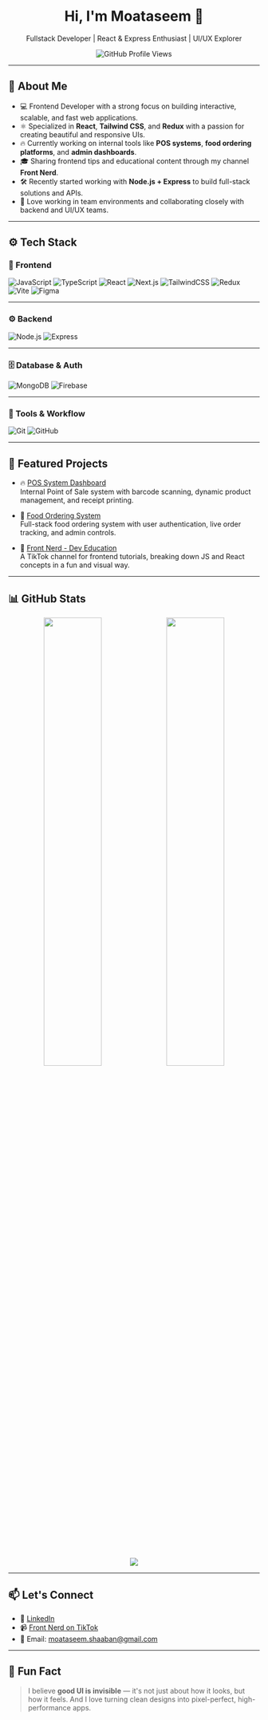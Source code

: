 <h1 align="center">Hi, I'm Moataseem 👋</h1>
<p align="center">
  Fullstack Developer | React & Express Enthusiast | UI/UX Explorer
</p>

<p align="center">
  <img src="https://komarev.com/ghpvc/?username=moataseem&style=flat-square&color=blue" alt="GitHub Profile Views" />
</p>

---

## 🧠 About Me

- 💻 Frontend Developer with a strong focus on building interactive, scalable, and fast web applications.
- ⚛️ Specialized in **React**, **Tailwind CSS**, and **Redux** with a passion for creating beautiful and responsive UIs.
- 🔥 Currently working on internal tools like **POS systems**, **food ordering platforms**, and **admin dashboards**.
- 🎓 Sharing frontend tips and educational content through my channel **Front Nerd**.
- 🛠 Recently started working with **Node.js + Express** to build full-stack solutions and APIs.
- 🤝 Love working in team environments and collaborating closely with backend and UI/UX teams.

---

## ⚙️ Tech Stack

### 🧩 Frontend
![JavaScript](https://img.shields.io/badge/-JavaScript-black?style=flat-square&logo=javascript)
![TypeScript](https://img.shields.io/badge/-TypeScript-3178C6?style=flat-square&logo=typescript&logoColor=white)
![React](https://img.shields.io/badge/-React-black?style=flat-square&logo=react)
![Next.js](https://img.shields.io/badge/-Next.js-black?style=flat-square&logo=next.js)
![TailwindCSS](https://img.shields.io/badge/-TailwindCSS-06B6D4?style=flat-square&logo=tailwind-css&logoColor=white)
![Redux](https://img.shields.io/badge/-Redux-764ABC?style=flat-square&logo=redux&logoColor=white)
![Vite](https://img.shields.io/badge/-Vite-646CFF?style=flat-square&logo=vite&logoColor=white)
![Figma](https://img.shields.io/badge/-Figma-black?style=flat-square&logo=figma)

---

### ⚙️ Backend
![Node.js](https://img.shields.io/badge/-Node.js-black?style=flat-square&logo=node.js)
![Express](https://img.shields.io/badge/-Express-black?style=flat-square&logo=express)

---

### 🗄️ Database & Auth
![MongoDB](https://img.shields.io/badge/-MongoDB-black?style=flat-square&logo=mongodb)
![Firebase](https://img.shields.io/badge/-Firebase-black?style=flat-square&logo=firebase)

---

### 🧰 Tools & Workflow
![Git](https://img.shields.io/badge/-Git-black?style=flat-square&logo=git)
![GitHub](https://img.shields.io/badge/-GitHub-black?style=flat-square&logo=github)

---

## 🧩 Featured Projects

- 🔥 [POS System Dashboard](https://github.com/your-repo-link)  
  Internal Point of Sale system with barcode scanning, dynamic product management, and receipt printing.

- 🍔 [Food Ordering System](https://github.com/your-repo-link)  
  Full-stack food ordering system with user authentication, live order tracking, and admin controls.

- 🧠 [Front Nerd - Dev Education](https://www.tiktok.com/@frontnerd)  
  A TikTok channel for frontend tutorials, breaking down JS and React concepts in a fun and visual way.

---

## 📊 GitHub Stats

<p align="center">
  <img src="https://github-readme-stats.vercel.app/api?username=moataseem&show_icons=true&theme=github_dark" width="48%" />
  <img src="https://github-readme-streak-stats.herokuapp.com?user=moataseem&theme=github-dark&hide_border=true" width="48%" />
</p>

<p align="center">
  <img src="https://github-readme-activity-graph.vercel.app/graph?username=moataseem&theme=github-compact" />
</p>

---

## 📫 Let's Connect

- 💼 [LinkedIn](https://www.linkedin.com/in/moataseem-shaaban/)
- 📹 [Front Nerd on TikTok](https://www.tiktok.com/@frontnerd)
- 📧 Email: moataseem.shaaban@gmail.com

---

## 🎯 Fun Fact

> I believe **good UI is invisible** — it's not just about how it looks, but how it feels. And I love turning clean designs into pixel-perfect, high-performance apps.
